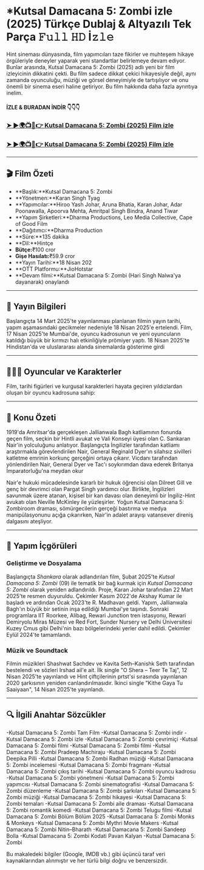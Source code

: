 # *Kutsal Damacana 5: Zombi izle (2025) Türkçe Dublaj & Altyazılı Tek Parça 𝙵𝚞𝚕𝚕 𝙷𝙳 İ𝚣𝚕𝚎
 
 Hint sineması dünyasında, film yapımcıları taze fikirler ve muhteşem hikaye örgüleriyle deneyler yaparak yeni standartlar belirlemeye devam ediyor. Bunlar arasında, Kutsal Damacana 5: Zombi (2025) adlı yeni bir film izleyicinin dikkatini çekti. Bu film sadece dikkat çekici hikayesiyle değil, aynı zamanda oyunculuğu, müziği ve görsel deneyimiyle de tartışılıyor ve onu önemli bir sinema eseri haline getiriyor. Bu film hakkında daha fazla ayrıntıya inelim.
 
 #### İZLE & BURADAN İNDİR 👇👇👇
 
 ### <a href="https://moviesall2025.blogspot.com/2025/05/kutsal-damacana-5-zombi-izle-2025.html">➤ ►🌍📺📱👉 Kutsal Damacana 5: Zombi (2025) Film izle</a>
 
 ### <a href="https://moviesall2025.blogspot.com/2025/05/kutsal-damacana-5-zombi-izle-2025.html">➤ ►🌍📺📱👉 Kutsal Damacana 5: Zombi (2025) Film izle</a>
 
 ---
 
 ## 🎬 Film Özeti
 
 - **Başlık:**Kutsal Damacana 5: Zombi
 - **Yönetmen:**Karan Singh Tyag
 - **Yapımcılar:**Hiroo Yash Johar, Aruna Bhatia, Karan Johar, Adar Poonawalla, Apoorva Mehta, Amritpal Singh Bindra, Anand Tiwar
 - **Yapım Şirketleri:**Dharma Productions, Leo Media Collective, Cape of Good Film
 - **Dağıtımcı:**Dharma Production
 - **Süre:**135 dakika
 - **Dil:**Hintçe
 - **Bütçe:**₹100 cror
 - **Gişe Hasılatı:**₹59.9 cror
 - **Yayın Tarihi:**18 Nisan 202
 - **OTT Platformu:**JioHotstar
 - **Devam filmi:**Kutsal Damacana 5: Zombi (Hari Singh Nalwa'ya dayanarak) onaylandı
 
 ---
 
 ## 📅 Yayın Bilgileri
 
 Başlangıçta 14 Mart 2025'te yayınlanması planlanan filmin yayın tarihi, yapım aşamasındaki gecikmeler nedeniyle 18 Nisan 2025'e ertelendi. Film, 17 Nisan 2025'te Mumbai'de, oyuncu kadrosunun ve yeni oyuncuların katıldığı büyük bir kırmızı halı etkinliğiyle prömiyer yaptı. 18 Nisan 2025'te Hindistan'da ve uluslararası alanda sinemalarda gösterime girdi
 
 ---
 
 ## 🧑‍🤝‍🧑 Oyuncular ve Karakterler
 
 Film, tarihi figürleri ve kurgusal karakterleri hayata geçiren yıldızlardan oluşan bir oyuncu kadrosuna sahip:

 ---
 
 ## 📖 Konu Özeti
 
 1919'da Amritsar'da gerçekleşen Jallianwala Bagh katliamının fonunda geçen film, seçkin bir Hintli avukat ve Vali Konseyi üyesi olan C. Sankaran Nair'in yolculuğunu anlatıyor. Başlangıçta İngilizler tarafından katliamı araştırmakla görevlendirilen Nair, General Reginald Dyer'ın silahsız sivilleri katletme emrinin korkunç gerçeğini ortaya çıkarır. Vicdanı tarafından yönlendirilen Nair, General Dyer ve Tac'ı soykırımdan dava ederek Britanya İmparatorluğu'na meydan okur
 
 Nair'e hukuki mücadelesinde kararlı bir hukuk öğrencisi olan Dilreet Gill ve genç bir devrimci olan Pargat Singh yardımcı olur. Birlikte, İngilizleri savunmak üzere atanan, kişisel bir kan davası olan deneyimli bir İngiliz-Hint avukatı olan Neville McKinley ile yüzleşirler. Yoğun Kutsal Damacana 5: Zombiroom draması, sömürgecilerin gerçeği bastırma ve medya manipülasyonunu açığa çıkarırken, Nair'in adalet arayışı vatansever direniş dalgasını ateşliyor.
 
 ---
 
 ## 🎥 Yapım İçgörüleri
 
 ### Geliştirme ve Dosyalama
 
 Başlangıçta *Shankara* olarak adlandırılan film, Şubat 2025'te *Kutsal Damacana 5: Zombi* (09) ile tematik bir bağ kurmak için *Kutsal Damacana 5: Zombi* olarak yeniden adlandırıldı. Proje, Karan Johar tarafından 22 Mart 2025'te resmen duyuruldu. Çekimler Kasım 2022'de Akshay Kumar ile başladı ve ardından Ocak 2023'te R. Madhavan geldi. Yapım, Jallianwala Bagh'ın büyük bir setinin inşa edildiği Mumbai'ye taşındı. Sonraki programlara IIT Roorkee, Alibag, Rewari Junction tren istasyonu, Rewari Demiryolu Miras Müzesi ve Red Fort, Sunder Nursery ve Delhi Üniversitesi Kuzey Cmus gibi Delhi'nin bazı bölgelerindeki yerler dahil edildi. Çekimler Eylül 2024'te tamamlandı.
 
 ### Müzik ve Soundtack
 
 Filmin müzikleri Shashwat Sachdev ve Kavita Seth–Kanishk Seth tarafından bestelendi ve sözleri Irshad ail'e ait. İlk single "O Shera – Teer Te Taj", 12 Nisan 2025'te yayınlandı ve Hint çiftçilerinin prtst'si sırasında yayınlanan 2020 şarkısının yeniden canlandırılmasıdır. İkinci single "Kithe Gaya Tu Saaiyaan", 14 Nisan 2025'te yayınlandı.
 
 ---
 
 ## 🔍 İlgili Anahtar Sözcükler
 
 -Kutsal Damacana 5: Zombi Tam Film
 -Kutsal Damacana 5: Zombi indir
 -Kutsal Damacana 5: Zombi izle
 -Kutsal Damacana 5: Zombi çevrimiçi
 -Kutsal Damacana 5: Zombi filmi
 -Kutsal Damacana 5: Zombi filmi
 -Kutsal Damacana 5: Zombi Pradeep Machiraju
 -Kutsal Damacana 5: Zombi Deepika Pilli
 -Kutsal Damacana 5: Zombi Radhan müziği
 -Kutsal Damacana 5: Zombi incelemesi
 -Kutsal Damacana 5: Zombi fragmanı
 -Kutsal Damacana 5: Zombi çıkış tarihi
 -Kutsal Damacana 5: Zombi oyuncu kadrosu
 -Kutsal Damacana 5: Zombi yönetmeni
 -Kutsal Damacana 5: Zombi yapımcısı
 -Kutsal Damacana 5: Zombi sinematografisi
 -Kutsal Damacana 5: Zombi düzenleme
 -Kutsal Damacana 5: Zombi şarkıları
 -Kutsal Damacana 5: Zombi müziği
 -Kutsal Damacana 5: Zombi hikayesi
 -Kutsal Damacana 5: Zombi temaları
 -Kutsal Damacana 5: Zombi aile draması
 -Kutsal Damacana 5: Zombi romantik komedi
 -Kutsal Damacana 5: Zombi Telugu filmi
 -Kutsal Damacana 5: Zombi Bölüm Bölüm 2025
 -Kutsal Damacana 5: Zombi Monks & Monkeys
 -Kutsal Damacana 5: Zombi Mythri Movie Makers
 -Kutsal Damacana 5: Zombi Nitin–Bharath
 -Kutsal Damacana 5: Zombi Sandeep Bolla
 -Kutsal Damacana 5: Zombi Kodati Pavan Kalyan
 -Kutsal Damacana 5: Zombi
 
 <p>Bu makaledeki bilgiler (Google, IMDB vb.) gibi üçüncü taraf veri kaynaklarından alınmıştır ve her türlü bilgi doğru ve benzersizdir.</p>
